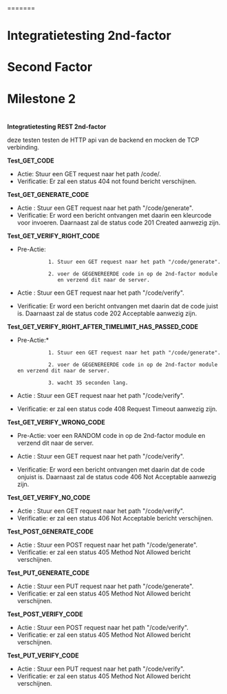 =======
# Integratietesting 2nd-factor

# Second Factor

# Milestone 2

#

**Integratietesting REST 2nd-factor**

deze testen testen de HTTP api van de backend en mocken de TCP verbinding.

**Test_GET_CODE**

* Actie:		Stuur een GET request naar het path /code/.
* Verificatie:	Er zal een status 404 not found bericht verschijnen.

**Test_GET_GENERATE_CODE**

* Actie :		Stuur een GET request naar het path "/code/generate".
* Verificatie:  Er word een bericht ontvangen met daarin een kleurcode voor invoeren. 
				Daarnaast zal de status code 201 Created aanwezig zijn. 
				
**Test_GET_VERIFY_RIGHT_CODE**

* Pre-Actie:	

				1. Stuur een GET request naar het path "/code/generate".
				
				2. voer de GEGENEREERDE code in op de 2nd-factor module 
				   en verzend dit naar de server.		 

* Actie :		Stuur een GET request naar het path "/code/verify".
* Verificatie:	Er word een bericht ontvangen met daarin dat de code juist is. 
				Daarnaast zal de status code 202 Acceptable aanwezig zijn. 

**Test_GET_VERIFY_RIGHT_AFTER_TIMELIMIT_HAS_PASSED_CODE**

* Pre-Actie:*	

				1. Stuur een GET request naar het path "/code/generate".
				
				2. voer de GEGENEREERDE code in op de 2nd-factor module en verzend dit naar de server.	 
				
				3. wacht 35 seconden lang.
			 
* Actie :		Stuur een GET request naar het path "/code/verify".
* Verificatie:	er zal een status code 408 Request Timeout aanwezig zijn. 

**Test_GET_VERIFY_WRONG_CODE**

* Pre-Actie:	voer een RANDOM code in op de 2nd-factor module en verzend dit naar de server.		 

* Actie :		Stuur een GET request naar het path "/code/verify".
* Verificatie:	Er word een bericht ontvangen met daarin dat de code onjuist is. 
				Daarnaast zal de status code 406 Not Acceptable aanwezig zijn. 

**Test_GET_VERIFY_NO_CODE**

* Actie :		Stuur een GET request naar het path "/code/verify".
* Verificatie: 	er zal een status 406  Not Acceptable bericht verschijnen.

**Test_POST_GENERATE_CODE**

* Actie :		Stuur een POST request naar het path "/code/generate".
* Verificatie:	er zal een status 405  Method Not Allowed bericht verschijnen.

**Test_PUT_GENERATE_CODE**

* Actie :		Stuur een PUT request naar het path "/code/generate".
* Verificatie:	er zal een status 405  Method Not Allowed bericht verschijnen.

**Test_POST_VERIFY_CODE**

* Actie :		Stuur een POST request naar het path "/code/verify".
* Verificatie:	er zal een status 405  Method Not Allowed bericht verschijnen.

**Test_PUT_VERIFY_CODE**

* Actie :		Stuur een PUT request naar het path "/code/verify".
* Verificatie:	er zal een status 405  Method Not Allowed bericht verschijnen.		 



